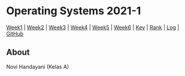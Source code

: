 # Operating Systems 2021-1
[Week1](W01) |
[Week2](W02) |
[Week3](W03) |
[Week4](W04) |
[Week5](W05) |
[Week6](W06) |
[Key](TXT/mypubkey.txt) |
[Rank](TXT/myrank.txt) |
[Log](TXT/mylog.txt) |
[GitHub](https://github.com/novihdn/os211)

## About
Novi Handayani (Kelas A) 

